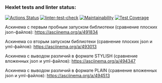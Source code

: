 ### Hexlet tests and linter status:
[![Actions Status](https://github.com/MONDAYMIND/frontend-project-lvl2/workflows/hexlet-check/badge.svg)](https://github.com/MONDAYMIND/frontend-project-lvl2/actions)
[![linter-test-check](https://github.com/MONDAYMIND/frontend-project-lvl2/actions/workflows/linter-test-check.yml/badge.svg)](https://github.com/MONDAYMIND/frontend-project-lvl2/actions)
[![Maintainability](https://api.codeclimate.com/v1/badges/2bcaab0ac44b2fb72108/maintainability)](https://codeclimate.com/github/MONDAYMIND/frontend-project-lvl2/maintainability)
[![Test Coverage](https://api.codeclimate.com/v1/badges/2bcaab0ac44b2fb72108/test_coverage)](https://codeclimate.com/github/MONDAYMIND/frontend-project-lvl2/test_coverage)

Аскинема с первым пробным запуском библиотеки (сравнение плоских json-файлов):
https://asciinema.org/a/491834

Аскинема со вторым запуском библиотеки (сравнение плоских json и yml-файлов):
https://asciinema.org/a/493013

Аскинема с выводом различий в формате STYLISH (сравнение вложенных json и yml-файлов):
https://asciinema.org/a/494347

Аскинема с выводом различий в формате PLAIN (сравнение вложенных json и yml-файлов):
https://asciinema.org/a/494513
